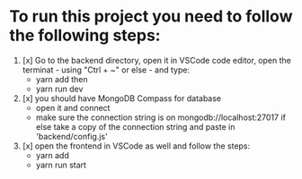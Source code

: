 # To run this project you need to follow the following steps:
1. [x] Go to the backend directory, open it in VSCode code editor, open the terminat - using "Ctrl + ~" or else - and type:
      - yarn add
      then
      - yarn run dev     
2. [x] you should have MongoDB Compass for database
      - open it and connect
      - make sure the connection string is on mongodb://localhost:27017 if else take a copy of the connection string and paste in 'backend/config.js'
3. [x] open the frontend in VSCode as well and follow the steps:
      - yarn add
      - yarn run start
